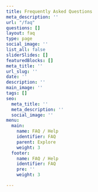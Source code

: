 ```yaml
---
title: Frequently Asked Questions
meta_description: ''
url: "/faq"
questions: []
layout: faq
type: page
social_image: ''
list_all: false
sliderSlides: []
featuredBlocks: []
meta_title: ''
url_slug: ''
date: ''
description: ''
main_image: ''
tags: []
seo:
  meta_title: ''
  meta_description: ''
  social_image: ''
menu:
  main:
    name: FAQ / Help
    identifier: FAQ
    parent: Explore
    weight: 3
  footer:
    name: FAQ / Help
    identifier: FAQ
    pre: ''
    weight: 3

---
```

